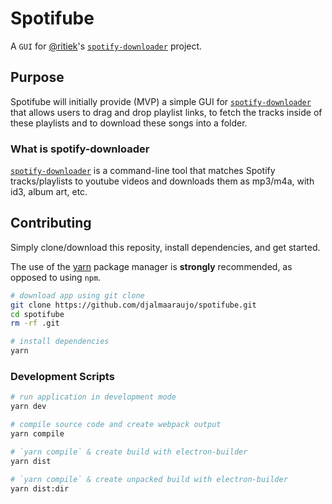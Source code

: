 # Spotifube

A `GUI` for [@ritiek](https://github.com/ritiek)'s [`spotify-downloader`](https://github.com/ritiek/spotify-downloader/) project.

## Purpose

Spotifube will initially provide (MVP) a simple GUI for [`spotify-downloader`](https://github.com/ritiek/spotify-downloader/) that allows users to drag and drop playlist links, to fetch the tracks inside of these playlists and to download these songs into a folder.

### What is spotify-downloader

[`spotify-downloader`](https://github.com/ritiek/spotify-downloader/) is a command-line tool that matches Spotify tracks/playlists to youtube videos and downloads them as mp3/m4a, with id3, album art, etc.

## Contributing

Simply clone/download this reposity, install dependencies, and get started.

The use of the [yarn](https://yarnpkg.com/) package manager is **strongly** recommended, as opposed to using `npm`.

```bash
# download app using git clone
git clone https://github.com/djalmaaraujo/spotifube.git
cd spotifube
rm -rf .git

# install dependencies
yarn
```

### Development Scripts

```bash
# run application in development mode
yarn dev

# compile source code and create webpack output
yarn compile

# `yarn compile` & create build with electron-builder
yarn dist

# `yarn compile` & create unpacked build with electron-builder
yarn dist:dir
```
